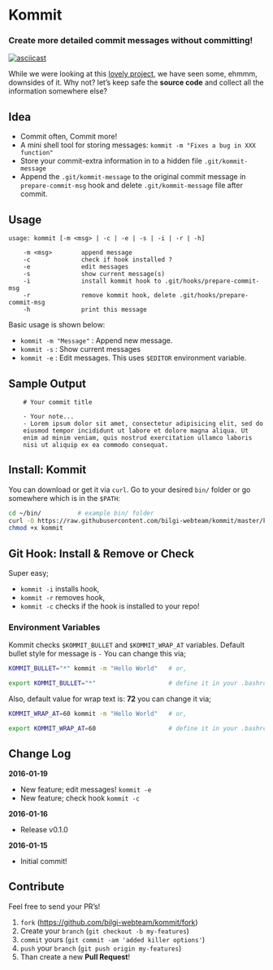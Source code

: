 # Kommit

### Create more detailed commit messages without committing!

[![asciicast](https://asciinema.org/a/34075.png)](https://asciinema.org/a/34075)

While we were looking at this [lovely project][01], we have seen
some, ehmmm, downsides of it. Why not? let’s keep safe the **source code**
and collect all the information somewhere else?


## Idea

* Commit often, Commit more!
* A mini shell tool for storing messages: `kommit -m "Fixes a bug in XXX function"`
* Store your commit-extra information in to a hidden file `.git/kommit-message`
* Append the `.git/kommit-message` to the original commit message in 
`prepare-commit-msg` hook and delete `.git/kommit-message` file after commit.


## Usage

    usage: kommit [-m <msg> | -c | -e | -s | -i | -r | -h]

        -m <msg>        append message
        -c              check if hook installed ?
        -e              edit messages
        -s              show current message(s)
        -i              install kommit hook to .git/hooks/prepare-commit-msg
        -r              remove kommit hook, delete .git/hooks/prepare-commit-msg
        -h              print this message

Basic usage is shown below:

* `kommit -m "Message"` : Append new message.
* `kommit -s` : Show current messages
* `kommit -e` : Edit messages. This uses `$EDITOR` environment variable.


## Sample Output

        # Your commit title
        
        - Your note...
        - Lorem ipsum dolor sit amet, consectetur adipisicing elit, sed do
        eiusmod tempor incididunt ut labore et dolore magna aliqua. Ut 
        enim ad minim veniam, quis nostrud exercitation ullamco laboris 
        nisi ut aliquip ex ea commodo consequat.


## Install: Kommit

You can download or get it via `curl`. Go to your desired `bin/` folder or
go somewhere which is in the `$PATH`:

```bash
cd ~/bin/          # example bin/ folder
curl -O https://raw.githubusercontent.com/bilgi-webteam/kommit/master/kommit
chmod +x kommit
```


## Git Hook: Install & Remove or Check

Super easy;

* `kommit -i` installs hook,
* `kommit -r` removes hook,
* `kommit -c` checks if the hook is installed to your repo!


### Environment Variables

Kommit checks `$KOMMIT_BULLET` and `$KOMMIT_WRAP_AT` variables. Default 
bullet style for message is `-` You can change this via;

```bash
KOMMIT_BULLET="*" kommit -m "Hello World"   # or, 

export KOMMIT_BULLET="*"                    # define it in your .bashrc
```

Also, default value for wrap text is: **72** you can change it via;

```bash
KOMMIT_WRAP_AT=60 kommit -m "Hello World"   # or, 

export KOMMIT_WRAP_AT=60                    # define it in your .bashrc
```


## Change Log

**2016-01-19**

* New feature; edit messages! `kommit -e`
* New feature; check hook `kommit -c`

**2016-01-16**

* Release v0.1.0

**2016-01-15**

* Initial commit!

## Contribute

Feel free to send your PR’s!

1. `fork` (https://github.com/bilgi-webteam/kommit/fork)
2. Create your `branch` (`git checkout -b my-features`)
3. `commit` yours (`git commit -am 'added killer options'`)
4. `push` your `branch` (`git push origin my-features`)
5. Than create a new **Pull Request**!

[01]: https://github.com/thebearjew/commit-comments